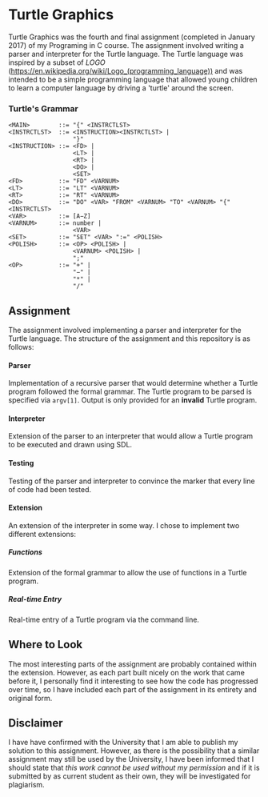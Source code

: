 # Turtle Graphics
Turtle Graphics was the fourth and final assignment (completed in January 2017) of my Programing in C course. The assignment involved writing a parser and interpreter for the Turtle language. The Turtle language was inspired by a subset of *LOGO* (https://en.wikipedia.org/wiki/Logo_(programming_language)) and was intended to be a simple programming language that allowed young children to learn a computer language by driving a 'turtle' around the screen.

### Turtle's Grammar
```
<MAIN>        ::= "{" <INSTRCTLST>
<INSTRCTLST>  ::= <INSTRUCTION><INSTRCTLST> | 
                  "}"
<INSTRUCTION> ::= <FD> |
                  <LT> |
                  <RT> |
                  <DO> |
                  <SET>
<FD>          ::= "FD" <VARNUM>
<LT>          ::= "LT" <VARNUM>
<RT>          ::= "RT" <VARNUM>
<DO>          ::= "DO" <VAR> "FROM" <VARNUM> "TO" <VARNUM> "{" <INSTRCTLST>
<VAR>         ::= [A−Z]
<VARNUM>      ::= number | 
                  <VAR>
<SET>         ::= "SET" <VAR> ":=" <POLISH>
<POLISH>      ::= <OP> <POLISH> | 
                  <VARNUM> <POLISH> | 
                  ";"
<OP>          ::= "+" | 
                  "−" | 
                  "*" | 
                  "/"
```

## Assignment
The assignment involved implementing a parser and interpreter for the Turtle language. The structure of the assignment and this repository is as follows:

#### Parser
Implementation of a recursive parser that would determine whether a Turtle program followed the formal grammar. The Turtle program to be parsed is specified via  ```argv[1]```. Output is only provided for an __invalid__ Turtle program.

#### Interpreter
Extension of the parser to an interpreter that would allow a Turtle program to be executed and drawn using SDL.

#### Testing
Testing of the parser and interpreter to convince the marker that every line of code had been tested.

#### Extension 
An extension of the interpreter in some way. I chose to implement two different extensions:

##### Functions
Extension of the formal grammar to allow the use of functions in a Turtle program.

##### Real-time Entry
Real-time entry of a Turtle program via the command line.

## Where to Look
The most interesting parts of the assignment are probably contained within the extension. However, as each part built nicely on the work that came before it, I personally find it interesting to see how the code has progressed over time, so I have included each part of the assignment in its entirety and original form.

## Disclaimer
I have have confirmed with the University that I am able to publish my solution to this assignment. However, as there is the possibility that a similar assignment may still be used by the University, I have been informed that I should state that *this work cannot be used without my permission* and if it is submitted by as current student as their own, they will be investigated for plagiarism.

